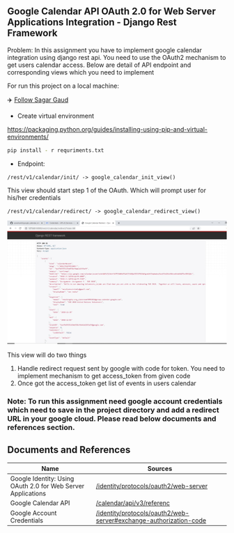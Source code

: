 ## Google Calendar API OAuth 2.0 for Web Server Applications Integration - Django Rest Framework

Problem: In this assignment you have to implement google calendar integration using django rest api. 
You need to use the OAuth2 mechanism to get users calendar access. Below are detail of API endpoint and corresponding views which you need to implement

For run this project on a local machine: 

✈️ [Follow Sagar Gaud](https://www.linkedin.com/in/sagargaud332/)

- Create virtual environment

https://packaging.python.org/guides/installing-using-pip-and-virtual-environments/

```sh
pip install - r requriments.txt
```

- Endpoint:
```
/rest/v1/calendar/init/ -> google_calendar_init_view()
```
This view should start step 1 of the OAuth. Which will prompt user for his/her credentials

```
/rest/v1/calendar/redirect/ -> google_calendar_redirect_view()
```
![](urls_result.png)

This view will do two things
1. Handle redirect request sent by google with code for token. You
need to implement mechanism to get access_token from given
code
2. Once got the access_token get list of events in users calendar

### Note: To run this assignment need google account credentials which need to save in the project directory and add a redirect URL in your google cloud. Please read below documents and references section.

## Documents and References

| Name | Sources |
| ------ | ------ |
| Google Identity: Using OAuth 2.0 for Web Server Applications | [/identity/protocols/oauth2/web-server][PlDb] |
| Google Calendar API | [/calendar/api/v3/referenc][PlGh] |
| Google Account Credentials| [/identity/protocols/oauth2/web-server#exchange-authorization-code][PlIa] |


[PlDb]: <https://developers.google.com/identity/protocols/oauth2/web-server>
[PlGh]: <https://developers.google.com/calendar/api/v3/reference>
[PlIa]: <https://developers.google.com/identity/protocols/oauth2/web-server#exchange-authorization-codee>
